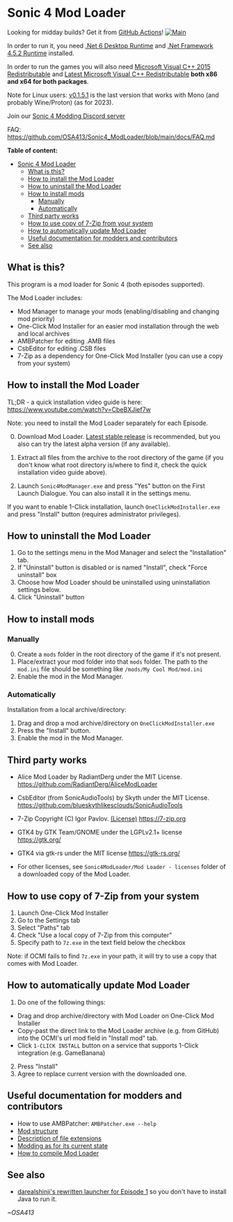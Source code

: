 # Sonic 4 Mod Loader

Looking for midday builds? Get it from [GitHub Actions](https://github.com/OSA413/Sonic4_ModLoader/actions)! [![Main](https://github.com/OSA413/Sonic4_ModLoader/actions/workflows/main.yml/badge.svg)](https://github.com/OSA413/Sonic4_ModLoader/actions/workflows/main.yml)

In order to run it, you need [.Net 6 Desktop Runtime](https://dotnet.microsoft.com/en-us/download/dotnet/6.0) and [.Net Framework 4.5.2 Runtime](https://dotnet.microsoft.com/en-us/download/dotnet-framework/net452) installed.

In order to run the games you will also need [Microsoft Visual C++ 2015 Redistributable](https://www.microsoft.com/en-us/download/details.aspx?id=52685) and [Latest Microsoft Visual C++ Redistributable](https://learn.microsoft.com/en-gb/cpp/windows/latest-supported-vc-redist?view=msvc-170#latest-microsoft-visual-c-redistributable-version) **both x86 and x64 for both packages**.

Note for Linux users: [v0.1.5.1](https://github.com/OSA413/Sonic4_ModLoader/releases/tag/v0.1.5.1) is the last version that works with Mono (and probably Wine/Proton) (as for 2023).

Join our [Sonic 4 Modding Discord server](https://discord.gg/WCp8BFyFxN)

FAQ: https://github.com/OSA413/Sonic4_ModLoader/blob/main/docs/FAQ.md

**Table of content:**
- [Sonic 4 Mod Loader](#sonic-4-mod-loader)
  - [What is this?](#what-is-this)
  - [How to install the Mod Loader](#how-to-install-the-mod-loader)
  - [How to uninstall the Mod Loader](#how-to-uninstall-the-mod-loader)
  - [How to install mods](#how-to-install-mods)
    - [Manually](#manually)
    - [Automatically](#automatically)
  - [Third party works](#third-party-works)
  - [How to use copy of 7-Zip from your system](#how-to-use-copy-of-7-zip-from-your-system)
  - [How to automatically update Mod Loader](#how-to-automatically-update-mod-loader)
  - [Useful documentation for modders and contributors](#useful-documentation-for-modders-and-contributors)
  - [See also](#see-also)

## What is this?

This program is a mod loader for Sonic 4 (both episodes supported).

The Mod Loader includes:
* Mod Manager to manage your mods (enabling/disabling and changing mod priority)
* One-Click Mod Installer for an easier mod installation through the web and local archives
* AMBPatcher for editing .AMB files
* CsbEditor for editing .CSB files
* 7-Zip as a dependency for One-Click Mod Installer (you can use a copy from your system)

## How to install the Mod Loader

TL;DR - a quick installation video guide is here: https://www.youtube.com/watch?v=CbeBXJief7w

Note: you need to install the Mod Loader separately for each Episode.

0. Download Mod Loader. [Latest stable release](https://github.com/OSA413/Sonic4_ModLoader/releases/latest) is recommended, but you also can try the latest alpha version (if any available).

1. Extract all files from the archive to the root directory of the game (if you don't know what root directory is/where to find it, check the quick installation video guide above).

2. Launch `Sonic4ModManager.exe` and press "Yes" button on the First Launch Dialogue. You can also install it in the settings menu.

If you want to enable 1-Click installation, launch `OneClickModInstaller.exe` and press "Install" button (requires administrator privileges).

## How to uninstall the Mod Loader

1. Go to the settings menu in the Mod Manager and select the "Installation" tab.
2. If "Uninstall" button is disabled or is named "Install", check "Force uninstall" box
3. Choose how Mod Loader should be uninstalled using uninstallation settings below.
4. Click "Uninstall" button

## How to install mods

### Manually

0. Create a `mods` folder in the root directory of the game if it's not present.
1. Place/extract your mod folder into that `mods` folder. The path to the `mod.ini` file should be something like `/mods/My Cool Mod/mod.ini`
2. Enable the mod in the Mod Manager.

### Automatically

Installation from a local archive/directory:
1. Drag and drop a mod archive/directory on `OneClickModInstaller.exe`
2. Press the "Install" button.
3. Enable the mod in the Mod Manager.

## Third party works

* Alice Mod Loader by RadiantDerg under the MIT License.
https://github.com/RadiantDerg/AliceModLoader

* CsbEditor (from SonicAudioTools) by Skyth under the MIT License.
https://github.com/blueskythlikesclouds/SonicAudioTools

* 7-Zip Copyright (C) Igor Pavlov.
[(License)](https://7-zip.org/license.txt)
https://7-zip.org

* GTK4 by GTK Team/GNOME under the LGPLv2.1+ license
https://gtk.org/

* GTK4 via gtk-rs under the MIT license https://gtk-rs.org/

* For other licenses, see `Sonic4ModLoader/Mod Loader - licenses` folder of a downloaded copy of the Mod Loader.

## How to use copy of 7-Zip from your system

1. Launch One-Click Mod Installer
2. Go to the Settings tab
3. Select "Paths" tab
4. Check "Use a local copy of 7-Zip from this computer"
5. Specify path to `7z.exe` in the text field below the checkbox

Note: if OCMI fails to find `7z.exe` in your path, it will try to use a copy that comes with Mod Loader.

## How to automatically update Mod Loader

1. Do one of the following things:
* Drag and drop archive/directory with Mod Loader on One-Click Mod Installer
* Copy-past the direct link to the Mod Loader archive (e.g. from GitHub) into the OCMI's url mod field in "Install mod" tab.
* Click `1-CLICK INSTALL` button on a service that supports 1-Click integration (e.g. GameBanana)
2. Press "Install"
3. Agree to replace current version with the downloaded one.

## Useful documentation for modders and contributors
* How to use AMBPatcher: `AMBPatcher.exe --help`
* [Mod structure](https://github.com/OSA413/Sonic4_ModLoader/blob/main/docs/Mod%20structure.md)
* [Description of file extensions](https://github.com/OSA413/Sonic4_Tools/blob/master/docs/File%20description.md)
* [Modding as for its current state](https://gamebanana.com/tuts/14585)
* [How to compile Mod Loader](https://github.com/OSA413/Sonic4_ModLoader/blob/main/docs/compile.md)

## See also

* [darealshinji's rewritten launcher for Episode 1](https://github.com/darealshinji/sonic-4-launcher) so you don't have to install Java to run it.

*~OSA413*
